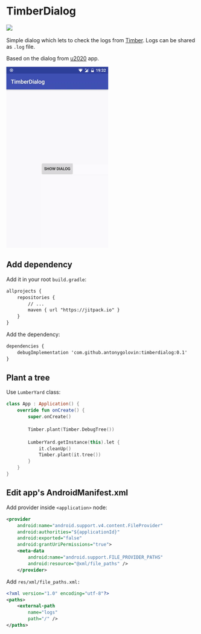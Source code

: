 # TimberDialog
[![](https://jitpack.io/v/antonygolovin/timberdialog.svg)](https://jitpack.io/#antonygolovin/timberdialog)

Simple dialog which lets to check the logs from [Timber](https://github.com/JakeWharton/timber). Logs can be shared as `.log` file.

Based on the dialog from [u2020](https://github.com/JakeWharton/u2020) app.

![Demo](art/demo.gif)

## Add dependency
Add it in your root `build.gradle`:
``` xml
allprojects {
    repositories {
        // ...
        maven { url "https://jitpack.io" }
    }
}
```

Add the dependency:
``` xml
dependencies {
    debugImplementation 'com.github.antonygolovin:timberdialog:0.1'
}
```

## Plant a tree
Use `LumberYard` class:
``` kotlin
class App : Application() {
    override fun onCreate() {
        super.onCreate()

        Timber.plant(Timber.DebugTree())

        LumberYard.getInstance(this).let {
            it.cleanUp()
            Timber.plant(it.tree())
        }
    }
}
```

## Edit app's AndroidManifest.xml
Add provider inside `<application>` node:
``` xml
<provider
    android:name="android.support.v4.content.FileProvider"
    android:authorities="${applicationId}"
    android:exported="false"
    android:grantUriPermissions="true">
    <meta-data
        android:name="android.support.FILE_PROVIDER_PATHS"
        android:resource="@xml/file_paths" />
    </provider>
```

Add `res/xml/file_paths.xml:`
``` xml
<?xml version="1.0" encoding="utf-8"?>
<paths>
    <external-path
        name="logs"
        path="/" />
</paths>
```